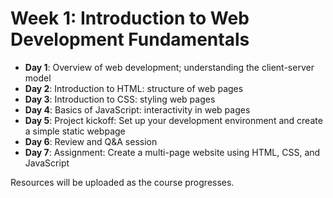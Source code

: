 # Week 1: Introduction to Web Development Fundamentals

- **Day 1**: Overview of web development; understanding the client-server model
- **Day 2**: Introduction to HTML: structure of web pages
- **Day 3**: Introduction to CSS: styling web pages
- **Day 4**: Basics of JavaScript: interactivity in web pages
- **Day 5**: Project kickoff: Set up your development environment and create a simple static webpage
- **Day 6**: Review and Q&A session
- **Day 7**: Assignment: Create a multi-page website using HTML, CSS, and JavaScript


Resources will be uploaded as the course progresses.

